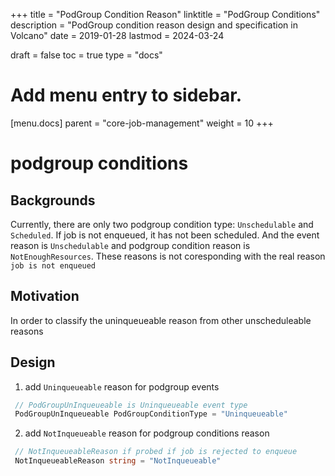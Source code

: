 +++
title = "PodGroup Condition Reason"
linktitle = "PodGroup Conditions"
description = "PodGroup condition reason design and specification in Volcano"
date = 2019-01-28
lastmod = 2024-03-24

draft = false
toc = true
type = "docs"

# Add menu entry to sidebar.
[menu.docs]
  parent = "core-job-management"
  weight = 10
+++ 
# podgroup conditions

## Backgrounds

Currently, there are only two podgroup condition type: `Unschedulable` and `Scheduled`. If job is not enqueued, it has not been scheduled. And the event reason is `Unschedulable` and podgroup condition reason is `NotEnoughResources`. These reasons is not coresponding with the real reason `job is not enqueued`

## Motivation

In order to classify the uninqueueable reason from other unscheduleable reasons

## Design

1. add `Uninqueueable` reason for podgroup events

```go
 // PodGroupUnInqueueable is Uninqueueable event type
 PodGroupUnInqueueable PodGroupConditionType = "Uninqueueable"
```

2. add `NotInqueueable` reason for podgroup conditions reason

```go
 // NotInqueueableReason if probed if job is rejected to enqueue
 NotInqueueableReason string = "NotInqueueable"
```
